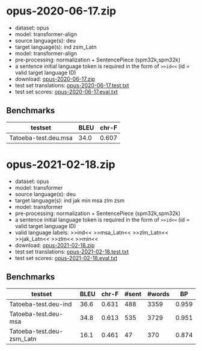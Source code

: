 # opus-2020-06-17.zip

* dataset: opus
* model: transformer-align
* source language(s): deu
* target language(s): ind zsm_Latn
* model: transformer-align
* pre-processing: normalization + SentencePiece (spm32k,spm32k)
* a sentence initial language token is required in the form of `>>id<<` (id = valid target language ID)
* download: [opus-2020-06-17.zip](https://object.pouta.csc.fi/Tatoeba-MT-models/deu-msa/opus-2020-06-17.zip)
* test set translations: [opus-2020-06-17.test.txt](https://object.pouta.csc.fi/Tatoeba-MT-models/deu-msa/opus-2020-06-17.test.txt)
* test set scores: [opus-2020-06-17.eval.txt](https://object.pouta.csc.fi/Tatoeba-MT-models/deu-msa/opus-2020-06-17.eval.txt)

## Benchmarks

| testset               | BLEU  | chr-F |
|-----------------------|-------|-------|
| Tatoeba-test.deu.msa 	| 34.0 	| 0.607 |






# opus-2021-02-18.zip

* dataset: opus
* model: transformer
* source language(s): deu
* target language(s): ind jak min msa zlm zsm
* model: transformer
* pre-processing: normalization + SentencePiece (spm32k,spm32k)
* a sentence initial language token is required in the form of `>>id<<` (id = valid target language ID)
* valid language labels: >>ind<< >>msa_Latn<< >>zlm_Latn<< >>jak_Latn<< >>zlm<< >>min<<
* download: [opus-2021-02-18.zip](https://object.pouta.csc.fi/Tatoeba-MT-models/deu-msa/opus-2021-02-18.zip)
* test set translations: [opus-2021-02-18.test.txt](https://object.pouta.csc.fi/Tatoeba-MT-models/deu-msa/opus-2021-02-18.test.txt)
* test set scores: [opus-2021-02-18.eval.txt](https://object.pouta.csc.fi/Tatoeba-MT-models/deu-msa/opus-2021-02-18.eval.txt)

## Benchmarks

| testset | BLEU  | chr-F | #sent | #words | BP |
|---------|-------|-------|-------|--------|----|
| Tatoeba-test.deu-ind 	| 36.6 	| 0.631 	| 488 	| 3359 	| 0.959 |
| Tatoeba-test.deu-msa 	| 34.8 	| 0.613 	| 535 	| 3729 	| 0.951 |
| Tatoeba-test.deu-zsm_Latn 	| 16.1 	| 0.461 	| 47 	| 370 	| 0.874 |

